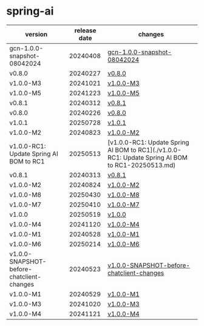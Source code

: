 # spring-ai	


|version|release date|changes|
|---|---|---|
|gcn-1.0.0-snapshot-08042024|20240408|[gcn-1.0.0-snapshot-08042024](./gcn-1.0.0-snapshot-08042024-20240408.md)|
|v0.8.0|20240227|[v0.8.0](./v0.8.0-20240227.md)|
|v1.0.0-M3|20241021|[v1.0.0-M3](./v1.0.0-M3-20241021.md)|
|v1.0.0-M5|20241223|[v1.0.0-M5](./v1.0.0-M5-20241223.md)|
|v0.8.1|20240312|[v0.8.1](./v0.8.1-20240312.md)|
|v0.8.0|20240226|[v0.8.0](./v0.8.0-20240226.md)|
|v1.0.1|20250728|[v1.0.1](./v1.0.1-20250728.md)|
|v1.0.0-M2|20240823|[v1.0.0-M2](./v1.0.0-M2-20240823.md)|
|v1.0.0-RC1: Update Spring AI BOM to RC1|20250513|[v1.0.0-RC1: Update Spring AI BOM to RC1](./v1.0.0-RC1: Update Spring AI BOM to RC1-20250513.md)|
|v0.8.1|20240313|[v0.8.1](./v0.8.1-20240313.md)|
|v1.0.0-M2|20240824|[v1.0.0-M2](./v1.0.0-M2-20240824.md)|
|v1.0.0-M8|20250430|[v1.0.0-M8](./v1.0.0-M8-20250430.md)|
|v1.0.0-M7|20250410|[v1.0.0-M7](./v1.0.0-M7-20250410.md)|
|v1.0.0|20250519|[v1.0.0](./v1.0.0-20250519.md)|
|v1.0.0-M4|20241120|[v1.0.0-M4](./v1.0.0-M4-20241120.md)|
|v1.0.0-M1|20240528|[v1.0.0-M1](./v1.0.0-M1-20240528.md)|
|v1.0.0-M6|20250214|[v1.0.0-M6](./v1.0.0-M6-20250214.md)|
|v1.0.0-SNAPSHOT-before-chatclient-changes|20240523|[v1.0.0-SNAPSHOT-before-chatclient-changes](./v1.0.0-SNAPSHOT-before-chatclient-changes-20240523.md)|
|v1.0.0-M1|20240529|[v1.0.0-M1](./v1.0.0-M1-20240529.md)|
|v1.0.0-M3|20241020|[v1.0.0-M3](./v1.0.0-M3-20241020.md)|
|v1.0.0-M4|20241121|[v1.0.0-M4](./v1.0.0-M4-20241121.md)|
